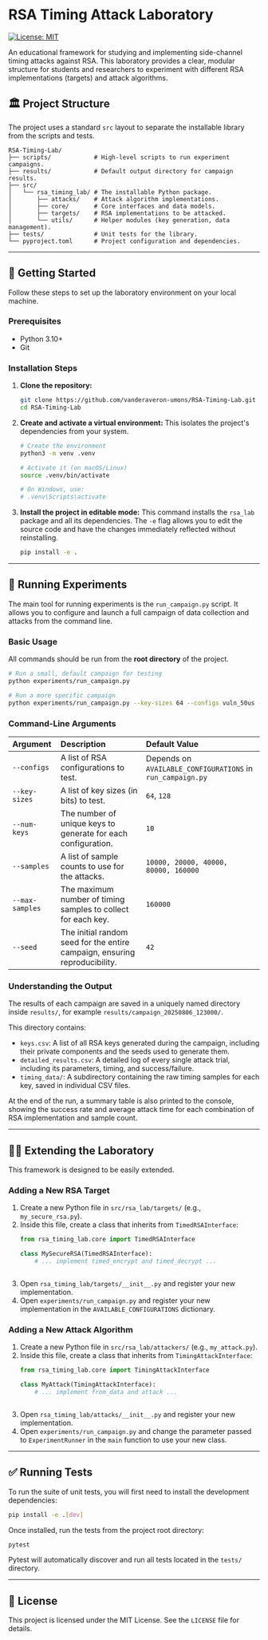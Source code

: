 # RSA Timing Attack Laboratory
[![License: MIT](https://img.shields.io/badge/License-MIT-yellow.svg)](https://opensource.org/licenses/MIT)


An educational framework for studying and implementing side-channel timing attacks against RSA. This laboratory provides a clear, modular structure for students and researchers to experiment with different RSA implementations (targets) and attack algorithms.

## 🏛️ Project Structure

The project uses a standard `src` layout to separate the installable library from the scripts and tests.

```
RSA-Timing-Lab/
├── scripts/            # High-level scripts to run experiment campaigns.
├── results/            # Default output directory for campaign results.
├── src/
│   └── rsa_timing_lab/ # The installable Python package.
│       ├── attacks/    # Attack algorithm implementations.
│       ├── core/       # Core interfaces and data models.
│       ├── targets/    # RSA implementations to be attacked.
│       └── utils/      # Helper modules (key generation, data management).
├── tests/              # Unit tests for the library.
└── pyproject.toml      # Project configuration and dependencies.
```

-----

## 🚀 Getting Started

Follow these steps to set up the laboratory environment on your local machine.

### Prerequisites

  * Python 3.10+
  * Git

### Installation Steps

1.  **Clone the repository:**

    ```bash
    git clone https://github.com/vanderaveron-umons/RSA-Timing-Lab.git
    cd RSA-Timing-Lab
    ```

2.  **Create and activate a virtual environment:**
    This isolates the project's dependencies from your system.

    ```bash
    # Create the environment
    python3 -m venv .venv

    # Activate it (on macOS/Linux)
    source .venv/bin/activate

    # On Windows, use:
    # .venv\Scripts\activate
    ```

3.  **Install the project in editable mode:**
    This command installs the `rsa_lab` package and all its dependencies. The `-e` flag allows you to edit the source code and have the changes immediately reflected without reinstalling.

    ```bash
    pip install -e .
    ```

-----

## 🔬 Running Experiments

The main tool for running experiments is the `run_campaign.py` script. It allows you to configure and launch a full campaign of data collection and attacks from the command line.

### Basic Usage

All commands should be run from the **root directory** of the project.

```bash
# Run a small, default campaign for testing
python experiments/run_campaign.py

# Run a more specific campaign
python experiments/run_campaign.py --key-sizes 64 --configs vuln_50us --num-keys 5
```

### Command-Line Arguments

| Argument        | Description                                                                | Default Value                                              |
|:----------------|:---------------------------------------------------------------------------|:-----------------------------------------------------------|
| `--configs`     | A list of RSA configurations to test.                                      | Depends on `AVAILABLE_CONFIGURATIONS` in `run_campaign.py` |
| `--key-sizes`   | A list of key sizes (in bits) to test.                                     | `64`, `128`                                                |
| `--num-keys`    | The number of unique keys to generate for each configuration.              | `10`                                                       |
| `--samples`     | A list of sample counts to use for the attacks.                            | `10000, 20000, 40000, 80000, 160000`                       |
| `--max-samples` | The maximum number of timing samples to collect for each key.              | `160000`                                                   |
| `--seed`        | The initial random seed for the entire campaign, ensuring reproducibility. | `42`                                                       |

### Understanding the Output

The results of each campaign are saved in a uniquely named directory inside `results/`, for example `results/campaign_20250806_123000/`.

This directory contains:

  * `keys.csv`: A list of all RSA keys generated during the campaign, including their private components and the seeds used to generate them.
  * `detailed_results.csv`: A detailed log of every single attack trial, including its parameters, timing, and success/failure.
  * `timing_data/`: A subdirectory containing the raw timing samples for each key, saved in individual CSV files.

At the end of the run, a summary table is also printed to the console, showing the success rate and average attack time for each combination of RSA implementation and sample count.

-----

## 🧑‍💻 Extending the Laboratory

This framework is designed to be easily extended.

### Adding a New RSA Target

1.  Create a new Python file in `src/rsa_lab/targets/` (e.g., `my_secure_rsa.py`).
2.  Inside this file, create a class that inherits from `TimedRSAInterface`:
    ```python
    from rsa_timing_lab.core import TimedRSAInterface
    
    class MySecureRSA(TimedRSAInterface):
        # ... implement timed_encrypt and timed_decrypt ...
    ```
    ```
3. Open `rsa_timing_lab/targets/__init__.py` and register your new implementation.
4. Open `experiments/run_campaign.py` and register your new implementation in the `AVAILABLE_CONFIGURATIONS` dictionary.

### Adding a New Attack Algorithm

1.  Create a new Python file in `src/rsa_lab/attackers/` (e.g., `my_attack.py`).
2.  Inside this file, create a class that inherits from `TimingAttackInterface`:
    ```python
    from rsa_timing_lab.core import TimingAttackInterface
    
    class MyAttack(TimingAttackInterface):
        # ... implement from_data and attack ...
    ```
    ```
3. Open `rsa_timing_lab/attacks/__init__.py` and register your new implementation. 
4. Open `experiments/run_campaign.py` and change the parameter passed to `ExperimentRunner` in the `main` function to use your new class.

-----

## ✅ Running Tests

To run the suite of unit tests, you will first need to install the development dependencies:

```bash
pip install -e .[dev]
```
Once installed, run the tests from the project root directory:

```bash
pytest
```

Pytest will automatically discover and run all tests located in the `tests/` directory.

-----

## 📜 License

This project is licensed under the MIT License. See the `LICENSE` file for details.
